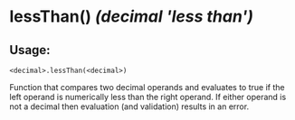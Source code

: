 # lessThan() *(decimal 'less than')*

## Usage:
```cedar
<decimal>.lessThan(<decimal>)
```

Function that compares two decimal operands and evaluates to true if the left operand is numerically
less than the right operand. If either operand is not a decimal then evaluation (and validation)
results in an error.
